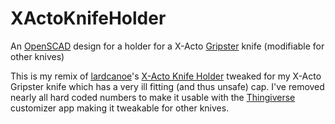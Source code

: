 # XActoKnifeHolder
An <a href=http://www.openscad.org/>OpenSCAD</a> design for a holder for a X-Acto <a href=http://www.xacto.com/products/cutting-solutions/knives/detail/X3623>Gripster</a> knife (modifiable for other knives)

This is my remix of <a href=http://www.thingiverse.com/lardcanoe/about>lardcanoe</a>'s <a href=http://www.thingiverse.com/thing:6131>X-Acto Knife Holder</a> tweaked for my X-Acto Gripster knife which has a very ill fitting (and thus unsafe) cap. I've removed nearly all hard coded numbers to make it usable with the <a href=http://www.thingiverse.com/>Thingiverse</a> customizer app making it tweakable for other knives.
